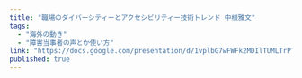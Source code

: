 ```yaml
---
title: "職場のダイバーシティーとアクセシビリティー技術トレンド 中根雅文"
tags:
  - "海外の動き"
  - "障害当事者の声とか使い方"
link: "https://docs.google.com/presentation/d/1vplbG7wFWFk2MDIlTUMLTrPTfNyrL2TEGAXS1CflmH8/edit"
published: true
---
```

